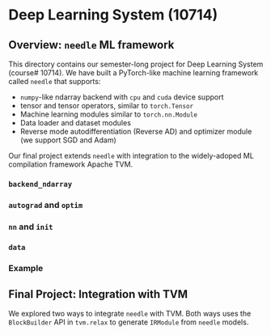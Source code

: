# Deep Learning System (10714) 
## Overview: `needle` ML framework

This directory contains our semester-long project for Deep Learning System (course# 10714). We have built a PyTorch-like machine learning framework called `needle` that supports: 
- `numpy`-like ndarray backend with `cpu` and `cuda` device support
- tensor and tensor operators, similar to `torch.Tensor`
- Machine learning modules similar to `torch.nn.Module`
- Data loader and dataset modules
- Reverse mode autodifferentiation (Reverse AD) and optimizer module (we support SGD and Adam)

Our final project extends `needle` with integration to the widely-adoped ML compilation framework Apache TVM.

### `backend_ndarray`
### `autograd` and `optim`
### `nn` and `init`
### `data`
### Example

## Final Project: Integration with TVM
We explored two ways to integrate `needle` with TVM. Both ways uses the `BlockBuilder` API in `tvm.relax` to generate `IRModule` from `needle` models.

